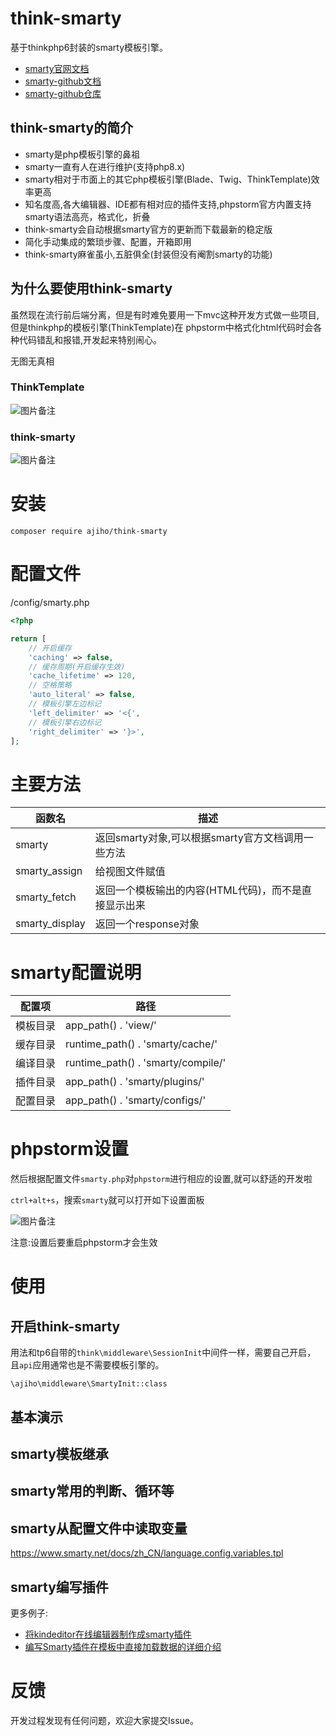 # think-smarty

基于thinkphp6封装的smarty模板引擎。

- [smarty官网文档](https://www.smarty.net/docs/zh_CN/)
- [smarty-github文档](https://smarty-php.github.io/smarty/)
- [smarty-github仓库](https://github.com/smarty-php/smarty)


## think-smarty的简介

- smarty是php模板引擎的鼻祖
- smarty一直有人在进行维护(支持php8.x)
- smarty相对于市面上的其它php模板引擎(Blade、Twig、ThinkTemplate)效率更高
- 知名度高,各大编辑器、IDE都有相对应的插件支持,phpstorm官方内置支持smarty语法高亮，格式化，折叠
- think-smarty会自动根据smarty官方的更新而下载最新的稳定版
- 简化手动集成的繁琐步骤、配置，开箱即用
- think-smarty麻雀虽小,五脏俱全(封装但没有阉割smarty的功能)

## 为什么要使用think-smarty

虽然现在流行前后端分离，但是有时难免要用一下mvc这种开发方式做一些项目,但是thinkphp的模板引擎(ThinkTemplate)在
phpstorm中格式化html代码时会各种代码错乱和报错,开发起来特别闹心。

无图无真相

### ThinkTemplate

![图片备注](https://img-blog.csdnimg.cn/c5d8e0b4318b422e9b7dda484d824727.gif)

### think-smarty

![图片备注](https://img-blog.csdnimg.cn/cd8fb7b896f043ff9b48a81c308b3586.gif)



# 安装

```
composer require ajiho/think-smarty
```

# 配置文件

/config/smarty.php

```php
<?php

return [
    // 开启缓存
    'caching' => false,
    // 缓存周期(开启缓存生效)
    'cache_lifetime' => 120,
    // 空格策略
    'auto_literal' => false,
    // 模板引擎左边标记
    'left_delimiter' => '<{',
    // 模板引擎右边标记
    'right_delimiter' => '}>',
];
```

# 主要方法

| 函数名 | 描述 |
|--|--|
| smarty | 返回smarty对象,可以根据smarty官方文档调用一些方法 |
| smarty_assign | 给视图文件赋值 |
| smarty_fetch | 返回一个模板输出的内容(HTML代码)，而不是直接显示出来 |
| smarty_display | 返回一个response对象 |


# smarty配置说明

| 配置项 | 路径 |
|--|--|
| 模板目录 | app_path() . 'view/' |
| 缓存目录 | runtime_path() . 'smarty/cache/' |
| 编译目录 | runtime_path() . 'smarty/compile/' |
| 插件目录 | app_path() . 'smarty/plugins/' |
| 配置目录 | app_path() . 'smarty/configs/' |


# phpstorm设置

然后根据配置文件`smarty.php`对`phpstorm`进行相应的设置,就可以舒适的开发啦

`ctrl+alt+s`，搜索`smarty`就可以打开如下设置面板

![图片备注](https://img-blog.csdnimg.cn/36d3d5617e65447c9d80a3a0fbe1a8d1.png)

注意:设置后要重启phpstorm才会生效


# 使用

## 开启think-smarty

用法和tp6自带的`think\middleware\SessionInit`中间件一样，需要自己开启，
且`api`应用通常也是不需要模板引擎的。

```
\ajiho\middleware\SmartyInit::class
```

## 基本演示


## smarty模板继承


## smarty常用的判断、循环等

## smarty从配置文件中读取变量

https://www.smarty.net/docs/zh_CN/language.config.variables.tpl


## smarty编写插件


更多例子:
- [将kindeditor在线编辑器制作成smarty插件](http://t.zoukankan.com/shaoyikai-p-4283645.html)
- [编写Smarty插件在模板中直接加载数据的详细介绍](https://www.jb51.net/article/39106.htm)



# 反馈

开发过程发现有任何问题，欢迎大家提交Issue。



